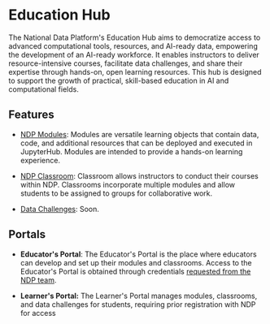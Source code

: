 # Education Hub

The National Data Platform's Education Hub aims to democratize access to advanced computational tools, resources, and AI-ready data, empowering the development of an AI-ready workforce. It enables instructors to deliver resource-intensive courses, facilitate data challenges, and share their expertise through hands-on, open learning resources. This hub is designed to support the growth of practical, skill-based education in AI and computational fields.

## Features

- [NDP Modules](../ndp-modules/index.md): Modules are versatile learning objects that contain data, code, and additional resources that can be deployed and executed in JupyterHub. Modules are intended to provide a hands-on learning experience.

- [NDP Classroom](../ndp-classroom/index.md): Classroom allows instructors to conduct their courses within NDP. Classrooms incorporate multiple modules and allow students to be assigned to groups for collaborative work.  

- [Data Challenges](../ndp-data-challenges/index.md): Soon.

## Portals

- **Educator's Portal**: The Educator's Portal is the place where educators can develop and set up their modules and classrooms. Access to the Educator's Portal is obtained through credentials [requested from the NDP team](../general/contact.md).

- **Learner's Portal:** The Learner's Portal manages modules, classrooms, and data challenges for students, requiring prior registration with NDP for access

